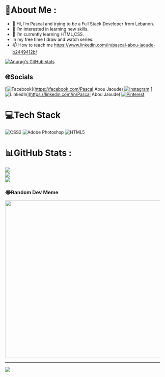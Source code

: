 # 💫About Me :
- 👋 Hi, I’m Pascal and trying to be a Full Stack Developer from Lebanon. 
- 👀 I’m interested in learning new skills.
- 🌱 I’m currently learning HTML,CSS.
- In my free time I draw and watch series.
- 📫 How to reach me https://www.linkedin.com/in/pascal-abou-jaoude-b2449412b/

[![Anurag's GitHub stats](https://github-readme-stats.vercel.app/api?username=pascalabj)](https://github.com/anuraghazra/github-readme-stats)

## 🌐Socials
[![Facebook](https://img.shields.io/badge/Facebook-%231877F2.svg?logo=Facebook&logoColor=white)](https://facebook.com/Pascal Abou Jaoude) [![Instagram](https://img.shields.io/badge/Instagram-%23E4405F.svg?logo=Instagram&logoColor=white)](https://instagram.com/pascalaj) [![LinkedIn](https://img.shields.io/badge/LinkedIn-%230077B5.svg?logo=linkedin&logoColor=white)](https://linkedin.com/in/Pascal Abou Jaoude) [![Pinterest](https://img.shields.io/badge/Pinterest-%23E60023.svg?logo=Pinterest&logoColor=white)](https://pinterest.com/pascal_aj) 

# 💻Tech Stack
![CSS3](https://img.shields.io/badge/css3-%231572B6.svg?style=for-the-badge&logo=css3&logoColor=white) ![Adobe Photoshop](https://img.shields.io/badge/adobephotoshop-%2331A8FF.svg?style=for-the-badge&logo=adobephotoshop&logoColor=white) ![HTML5](https://img.shields.io/badge/html5-%23E34F26.svg?style=for-the-badge&logo=html5&logoColor=white)
# 📊GitHub Stats :
![](https://github-readme-stats.vercel.app/api?username=pascalabj&theme=dark&hide_border=false&include_all_commits=true&count_private=false)<br/>
![](https://github-readme-streak-stats.herokuapp.com/?user=pascalabj&theme=dark&hide_border=false)<br/>
![](https://github-readme-stats.vercel.app/api/top-langs/?username=pascalabj&theme=dark&hide_border=false&include_all_commits=true&count_private=false&layout=compact)

### 😂Random Dev Meme
<img src="https://random-memer.herokuapp.com/" width="512px"/>

---
[![](https://visitcount.itsvg.in/api?id=pascalabj&icon=0&color=0)](https://visitcount.itsvg.in)
